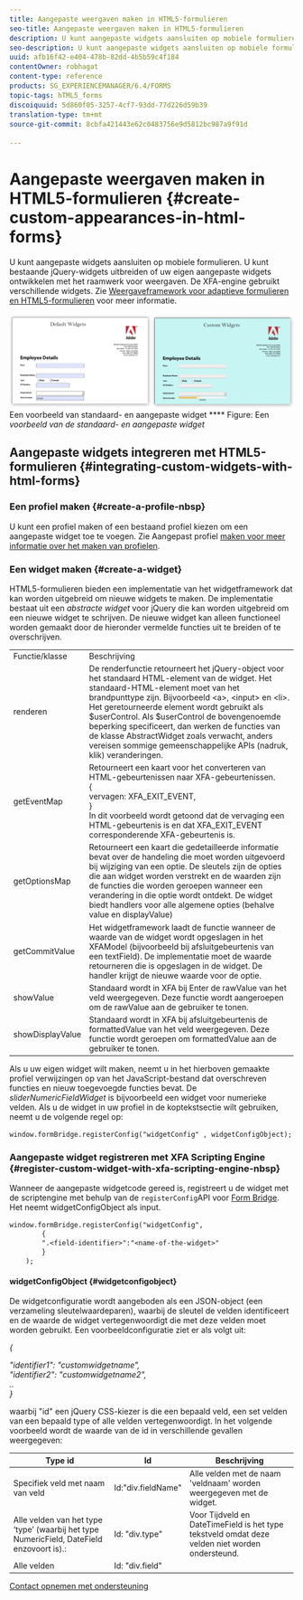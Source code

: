 ```yaml
---
title: Aangepaste weergaven maken in HTML5-formulieren
seo-title: Aangepaste weergaven maken in HTML5-formulieren
description: U kunt aangepaste widgets aansluiten op mobiele formulieren. U kunt bestaande jQuery-widgets uitbreiden of uw eigen aangepaste widgets ontwikkelen.
seo-description: U kunt aangepaste widgets aansluiten op mobiele formulieren. U kunt bestaande jQuery-widgets uitbreiden of uw eigen aangepaste widgets ontwikkelen.
uuid: afb16f42-e404-478b-82dd-4b5b59c4f184
contentOwner: robhagat
content-type: reference
products: SG_EXPERIENCEMANAGER/6.4/FORMS
topic-tags: hTML5_forms
discoiquuid: 5d860f05-3257-4cf7-93dd-77d226d59b39
translation-type: tm+mt
source-git-commit: 8cbfa421443e62c0483756e9d5812bc987a9f91d

---
```



# Aangepaste weergaven maken in HTML5-formulieren {#create-custom-appearances-in-html-forms}

U kunt aangepaste widgets aansluiten op mobiele formulieren. U kunt bestaande jQuery-widgets uitbreiden of uw eigen aangepaste widgets ontwikkelen met het raamwerk voor weergaven. De XFA-engine gebruikt verschillende widgets. Zie [Weergaveframework voor adaptieve formulieren en HTML5-formulieren](/help/forms/using/introduction-widgets.md) voor meer informatie.

![](assets/custom-widgets.jpg) Een voorbeeld van standaard- en aangepaste widget **** Figure: Een *voorbeeld van de standaard- en aangepaste widget*

## Aangepaste widgets integreren met HTML5-formulieren {#integrating-custom-widgets-with-html-forms}

### Een profiel maken {#create-a-profile-nbsp}

U kunt een profiel maken of een bestaand profiel kiezen om een aangepaste widget toe te voegen. Zie Aangepast profiel [maken voor meer informatie over het maken van profielen](/help/forms/using/custom-profile.md).

### Een widget maken {#create-a-widget}

HTML5-formulieren bieden een implementatie van het widgetframework dat kan worden uitgebreid om nieuwe widgets te maken. De implementatie bestaat uit een *abstracte widget* voor jQuery die kan worden uitgebreid om een nieuwe widget te schrijven. De nieuwe widget kan alleen functioneel worden gemaakt door de hieronder vermelde functies uit te breiden of te overschrijven.

<table> 
 <tbody> 
  <tr> 
   <td>Functie/klasse</td> 
   <td>Beschrijving</td> 
  </tr> 
  <tr> 
   <td>renderen</td> 
   <td>De renderfunctie retourneert het jQuery-object voor het standaard HTML-element van de widget. Het standaard-HTML-element moet van het brandpunttype zijn. Bijvoorbeeld &lt;a&gt;, &lt;input&gt; en &lt;li&gt;. Het geretourneerde element wordt gebruikt als $userControl. Als $userControl de bovengenoemde beperking specificeert, dan werken de functies van de klasse AbstractWidget zoals verwacht, anders vereisen sommige gemeenschappelijke APIs (nadruk, klik) veranderingen. </td> 
  </tr> 
  <tr> 
   <td>getEventMap</td> 
   <td>Retourneert een kaart voor het converteren van HTML-gebeurtenissen naar XFA-gebeurtenissen. <br /> {<br /> vervagen: XFA_EXIT_EVENT,<br /> }<br /> In dit voorbeeld wordt getoond dat de vervaging een HTML-gebeurtenis is en dat XFA_EXIT_EVENT corresponderende XFA-gebeurtenis is. </td> 
  </tr> 
  <tr> 
   <td>getOptionsMap</td> 
   <td>Retourneert een kaart die gedetailleerde informatie bevat over de handeling die moet worden uitgevoerd bij wijziging van een optie. De sleutels zijn de opties die aan widget worden verstrekt en de waarden zijn de functies die worden geroepen wanneer een verandering in die optie wordt ontdekt. De widget biedt handlers voor alle algemene opties (behalve value en displayValue)</td> 
  </tr> 
  <tr> 
   <td>getCommitValue</td> 
   <td>Het widgetframework laadt de functie wanneer de waarde van de widget wordt opgeslagen in het XFAModel (bijvoorbeeld bij afsluitgebeurtenis van een textField). De implementatie moet de waarde retourneren die is opgeslagen in de widget. De handler krijgt de nieuwe waarde voor de optie.</td> 
  </tr> 
  <tr> 
   <td>showValue</td> 
   <td>Standaard wordt in XFA bij Enter de rawValue van het veld weergegeven. Deze functie wordt aangeroepen om de rawValue aan de gebruiker te tonen. </td> 
  </tr> 
  <tr> 
   <td>showDisplayValue</td> 
   <td>Standaard wordt in XFA bij afsluitgebeurtenis de formattedValue van het veld weergegeven. Deze functie wordt geroepen om formattedValue aan de gebruiker te tonen. </td> 
  </tr> 
 </tbody> 
</table>

Als u uw eigen widget wilt maken, neemt u in het hierboven gemaakte profiel verwijzingen op van het JavaScript-bestand dat overschreven functies en nieuw toegevoegde functies bevat. De *sliderNumericFieldWidget* is bijvoorbeeld een widget voor numerieke velden. Als u de widget in uw profiel in de koptekstsectie wilt gebruiken, neemt u de volgende regel op:

```
window.formBridge.registerConfig("widgetConfig" , widgetConfigObject);
```

### Aangepaste widget registreren met XFA Scripting Engine {#register-custom-widget-with-xfa-scripting-engine-nbsp}

Wanneer de aangepaste widgetcode gereed is, registreert u de widget met de scriptengine met behulp van de `registerConfig`API voor [Form Bridge](/help/forms/using/form-bridge-apis.md). Het neemt widgetConfigObject als input.

```
window.formBridge.registerConfig("widgetConfig",
        {
        ".<field-identifier>":"<name-of-the-widget>"
        }
    );
```

#### widgetConfigObject {#widgetconfigobject}

De widgetconfiguratie wordt aangeboden als een JSON-object (een verzameling sleutelwaardeparen), waarbij de sleutel de velden identificeert en de waarde de widget vertegenwoordigt die met deze velden moet worden gebruikt. Een voorbeeldconfiguratie ziet er als volgt uit:

*{*

*&quot;identifier1&quot;: &quot;customwidgetname&quot;,\
&quot;identifier2&quot;: &quot;customwidgetname2&quot;,\
..\
}*

waarbij &quot;id&quot; een jQuery CSS-kiezer is die een bepaald veld, een set velden van een bepaald type of alle velden vertegenwoordigt. In het volgende voorbeeld wordt de waarde van de id in verschillende gevallen weergegeven:

| Type id | Id | Beschrijving |
|---|---|---|
| Specifiek veld met naam van veld | Id:&quot;div.fieldName&quot; | Alle velden met de naam &#39;veldnaam&#39; worden weergegeven met de widget. |
| Alle velden van het type ‘type’ (waarbij het type NumericField, DateField enzovoort is).: | Id: &quot;div.type&quot; | Voor Tijdveld en DateTimeField is het type tekstveld omdat deze velden niet worden ondersteund. |
| Alle velden | Id: &quot;div.field&quot; |  |

[Contact opnemen met ondersteuning](https://www.adobe.com/account/sign-in.supportportal.html)
